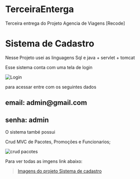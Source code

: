 # TerceiraEnterga
Terceira entrega do Projeto Agencia de Viagens [Recode]

<h1>Sistema de Cadastro</h1> 
 
 Nesse Projeto  usei as linguagens Sql e java + servlet + tomcat 
 
 
 
   Esse sistema conta com uma tela de login<br>
   
   ![Login](https://user-images.githubusercontent.com/106941474/192399047-14536a00-c633-4107-a3ff-39fc9ad524a8.png)

   
   para acessar entre com os seguintes dados
  
   <h2>email: admin@gmail.com</h2>
    <h2>senha: admin</h2>
   
   O sistema també possui 
   
   Crud MVC de Pacotes, Promoções e Funcionarios;
   
   ![crud pacotes](https://user-images.githubusercontent.com/106941474/192399375-a80e2f13-f45f-42a6-84d8-09c935029544.png)
   
   Para ver todas as imgens link abaixo:
   
  <blockquote class="imgur-embed-pub" lang="en" data-id="a/sMvMFWY"  ><a href="//imgur.com/a/sMvMFWY">Imagens do projeto Sistema de cadastro</a></blockquote><script async src="//s.imgur.com/min/embed.js" charset="utf-8"></script>
  
  
   
   
   
